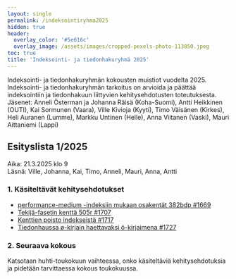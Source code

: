 ```yaml
---
layout: single
permalink: /indeksointiryhma2025
hidden: true
header:
  overlay_color: '#5e616c'
  overlay_image: /assets/images/cropped-pexels-photo-113850.jpeg
toc: true
title: 'Indeksointi- ja tiedonhakuryhmä 2025'
---
```


Indeksointi- ja tiedonhakuryhmän kokousten muistiot vuodelta 2025. Indeksointi- ja tiedonhakuryhmän tarkoitus on arvioida ja päättää indeksointiin ja tiedonhakuun liittyvien kehitysehdotusten toteutuksesta. Jäsenet: Anneli Österman ja Johanna Räisä (Koha-Suomi), Antti Heikkinen (OUTI), Kai Sormunen (Vaara), Ville Kivioja (Kyyti), Timo Väisänen (Kirkes), Heli Auranen (Lumme), Markku Untinen (Helle), Anna Viitanen (Vaski), Mauri Aittaniemi (Lappi)

## Esityslista 1/2025

Aika: 21.3.2025 klo 9<br />
Läsnä: Ville, Johanna, Kai, Timo, Anneli, Mauri, Anna, Antti

### 1. Käsiteltävät kehitysehdotukset

* [performance-medium -indeksiin mukaan osakentät 382bdp #1669](https://github.com/KohaSuomi/Koha/issues/1669)
* [Tekijä-fasetin kenttä 505r #1707](https://github.com/KohaSuomi/Koha/issues/1707)
* [Kenttien poisto indekseistä #1717](https://github.com/KohaSuomi/Koha/issues/1717)
* [Tiedonhaussa ø-kirjain haettavaksi ö-kirjaimena #1727](https://github.com/KohaSuomi/Koha/issues/1727)

### 2. Seuraava kokous

Katsotaan huhti-toukokuun vaihteessa, onko käsiteltäviä kehitysehdotuksia ja pidetään tarvittaessa kokous toukokuussa.


